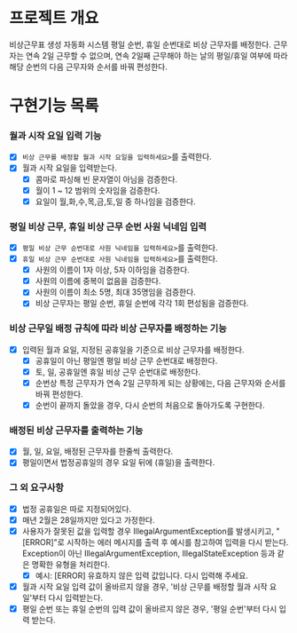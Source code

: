 # 프로젝트 개요

비상근무표 생성 자동화 시스템
평일 순번, 휴일 순번대로 비상 근무자를 배정한다.
근무자는 연속 2일 근무할 수 없으며, 연속 2일째 근무해야 하는 날의 평일/휴일 여부에 따라 해당 순번의 다음 근무자와 순서를 바꿔 편성한다.

# 구현기능 목록

### 월과 시작 요일 입력 기능

- [x] `비상 근무를 배정할 월과 시작 요일을 입력하세요>`를 출력한다.
- [x] 월과 시작 요일을 입력받는다.
    - [x] 콤마로 파싱해 빈 문자열이 아님을 검증한다.
    - [x] 월이 1 ~ 12 범위의 숫자임을 검증한다.
    - [x] 요일이 월,화,수,목,금,토,일 중 하나임을 검증한다.

### 평일 비상 근무, 휴일 비상 근무 순번 사원 닉네임 입력

- [x] `평일 비상 근무 순번대로 사원 닉네임을 입력하세요>`를 출력한다.
- [x] `휴일 비상 근무 순번대로 사원 닉네임을 입력하세요>`를 출력한다.
    - [x] 사원의 이름이 1자 이상, 5자 이하임을 검증한다.
    - [x] 사원의 이름에 중복이 없음을 검증한다.
    - [x] 사원의 이름이 최소 5명, 최대 35명임을 검증한다.
    - [x] 비상 근무자는 평일 순번, 휴일 순번에 각각 1회 편성됨을 검증한다.

### 비상 근무일 배정 규칙에 따라 비상 근무자를 배정하는 기능

- [x] 입력된 월과 요일, 지정된 공휴일을 기준으로 비상 근무자를 배정한다.
    - [x] 공휴일이 아닌 평일엔 평일 비상 근무 순번대로 배정한다.
    - [x] 토, 일, 공휴일엔 휴일 비상 근무 순번대로 배정한다.
    - [x] 순번상 특정 근무자가 연속 2일 근무하게 되는 상황에는, 다음 근무자와 순서를 바꿔 편성한다.
    - [x] 순번이 끝까지 돌았을 경우, 다시 순번의 처음으로 돌아가도록 구현한다.

### 배정된 비상 근무자를 출력하는 기능

- [x] 월, 일, 요일, 배정된 근무자를 한줄씩 출력한다.
- [x] 평일이면서 법정공휴일의 경우 요일 뒤에 (휴일)을 출력한다.

### 그 외 요구사항

- [x] 법정 공휴일은 따로 지정되어있다.
- [x] 매년 2월은 28일까지만 있다고 가정한다.
- [x] 사용자가 잘못된 값을 입력할 경우 IllegalArgumentException를 발생시키고, "[ERROR]"로 시작하는 에러 메시지를 출력 후 예시를 참고하여 입력을 다시 받는다.
  Exception이 아닌 IllegalArgumentException, IllegalStateException 등과 같은 명확한 유형을 처리한다.
    - [x] 예시: [ERROR] 유효하지 않은 입력 값입니다. 다시 입력해 주세요.
- [x] 월과 시작 요일 입력 값이 올바르지 않을 경우, '비상 근무를 배정할 월과 시작 요일'부터 다시 입력받는다.
- [x] 평일 순번 또는 휴일 순번의 입력 값이 올바르지 않은 경우, '평일 순번'부터 다시 입력 받는다.